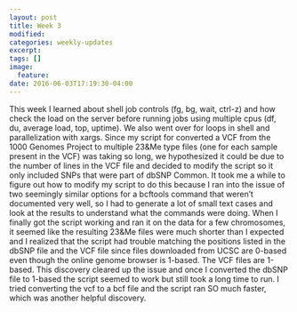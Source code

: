 ```yaml
---
layout: post
title: Week 3
modified:
categories: weekly-updates
excerpt:
tags: []
image:
  feature:
date: 2016-06-03T17:19:30-04:00
---
```

This week I learned about shell job controls (fg, bg, wait, ctrl-z) and how check the load on the server before 
running jobs using multiple cpus  (df, du, average load, top, uptime). We also went over for loops in shell and 
parallelization with xargs. Since my script for converted a VCF from the 1000 Genomes Project to multiple 23&Me 
type files (one for each sample present in the VCF) was taking so long, we hypothesized it could be due to the 
number of lines in the VCF file and decided to modify the script so it only included SNPs that were part of 
dbSNP Common.  It took me a while to figure out how to modify my script to do this because I ran into the issue 
of two seemingly similar options for a bcftools command that weren’t documented very well, so I had to generate 
a lot of small text cases and look at the results to understand what the commands were doing. When I finally 
got the script working and ran it on the data for a few chromosomes, it seemed like the resulting 23&Me files 
were much shorter than I expected and I realized that the script had trouble matching the positions listed in 
the dbSNP file and the VCF file since files downloaded from UCSC are 0-based even though the online genome 
browser is 1-based. The VCF files are 1-based.  This discovery cleared up the issue and once I converted the 
dbSNP file to 1-based the script seemed to work but still took a long time to run. I tried converting the vcf 
to a bcf file and the script ran SO much faster, which was another helpful discovery.

